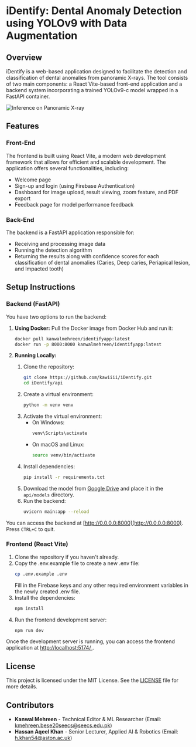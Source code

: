 # iDentify: Dental Anomaly Detection using YOLOv9 with Data Augmentation

## Overview
iDentify is a web-based application designed to facilitate the detection and classification of dental anomalies from panoramic X-rays. The tool consists of two main components: a React Vite-based front-end application and a backend system incorporating a trained YOLOv9-c model wrapped in a FastAPI container.

![Inference on Panoramic X-ray](https://www.minthilldentistry.com/wp-content/uploads/panoramic-x-ray-thegem-blog-default.jpg)

## Features
### Front-End
The frontend is built using React Vite, a modern web development framework that allows for efficient and scalable development. The application offers several functionalities, including:
- Welcome page
- Sign-up and login (using Firebase Authentication)
- Dashboard for image upload, result viewing, zoom feature, and PDF export
- Feedback page for model performance feedback

### Back-End
The backend is a FastAPI application responsible for:
- Receiving and processing image data
- Running the detection algorithm
- Returning the results along with confidence scores for each classification of dental anomalies (Caries, Deep caries, Periapical lesion, and Impacted tooth)

## Setup Instructions
### Backend (FastAPI)
You have two options to run the backend:

1. **Using Docker:**
   Pull the Docker image from Docker Hub and run it:
     ```sh
     docker pull kanwalmehreen/identifyapp:latest
     docker run -p 8000:8000 kanwalmehreen/identifyapp:latest
     ```

2. **Running Locally:**
   1. Clone the repository:
      ```sh
      git clone https://github.com/kawiiii/iDentify.git
      cd iDentify/api
      ```
   2. Create a virtual environment:
      ```sh
      python -m venv venv
      ```
   3. Activate the virtual environment:
      - On Windows:
        ```sh
        venv\Scripts\activate
        ```
      - On macOS and Linux:
        ```sh
        source venv/bin/activate
        ```
   4. Install dependencies:
      ```sh
      pip install -r requirements.txt
      ```
   5. Download the model from [Google Drive](https://drive.google.com/file/d/1jEcy-nDyPqKAsz2XaSz9VInwbp8q6P7L/view?usp=sharing) and place it in the `api/models` directory.
   6. Run the backend:
      ```sh
      uvicorn main:app --reload
      ```
You can access the backend at [http://0.0.0.0:8000](http://0.0.0.0:8000). Press `CTRL+C` to quit.

### Frontend (React Vite)
   1. Clone the repository if you haven't already.
   2. Copy the .env.example file to create a new .env file:
      ```sh
      cp .env.example .env
      ```
      Fill in the Firebase keys and any other required environment variables in the newly created .env file.
   3. Install the dependencies:
      ```sh
      npm install
      ```
   4. Run the frontend development server:
      ```sh
      npm run dev
      ```
Once the development server is running, you can access the frontend application at [http://localhost:5174/ ](http://localhost:5174/).


## License
This project is licensed under the MIT License. See the [LICENSE](LICENSE) file for more details.

## Contributors

- **Kanwal Mehreen** - Technical Editor & ML Researcher (Email: kmehreen.bese20seecs@seecs.edu.pk)
- **Hassan Aqeel Khan** - Senior Lecturer, Applied AI & Robotics (Email: h.khan54@aston.ac.uk)
